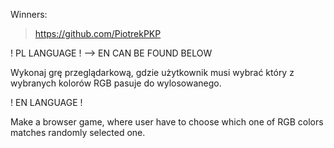 Winners:

> https://github.com/PiotrekPKP

! PL LANGUAGE ! --> EN CAN BE FOUND BELOW

Wykonaj grę przeglądarkową, gdzie użytkownik musi wybrać który z wybranych kolorów RGB pasuje do wylosowanego.


! EN LANGUAGE !

Make a browser game, where user have to choose which one of RGB colors matches randomly selected one.

